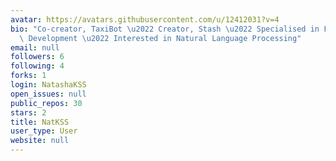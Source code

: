 ```yaml
---
avatar: https://avatars.githubusercontent.com/u/12412031?v=4
bio: "Co-creator, TaxiBot \u2022 Creator, Stash \u2022 Specialised in Full-stack Web\
  \ Development \u2022 Interested in Natural Language Processing"
email: null
followers: 6
following: 4
forks: 1
login: NatashaKSS
open_issues: null
public_repos: 30
stars: 2
title: NatKSS
user_type: User
website: null
---
```

